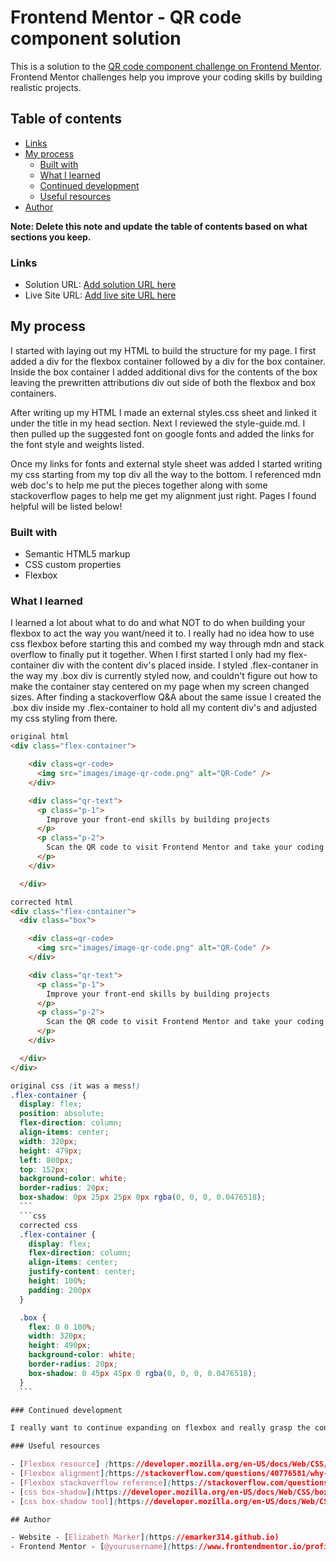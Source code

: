 # Frontend Mentor - QR code component solution

This is a solution to the [QR code component challenge on Frontend Mentor](https://www.frontendmentor.io/challenges/qr-code-component-iux_sIO_H). Frontend Mentor challenges help you improve your coding skills by building realistic projects.

## Table of contents

  - [Links](#links)
- [My process](#my-process)
  - [Built with](#built-with)
  - [What I learned](#what-i-learned)
  - [Continued development](#continued-development)
  - [Useful resources](#useful-resources)
- [Author](#author)


**Note: Delete this note and update the table of contents based on what sections you keep.**


### Links

- Solution URL: [Add solution URL here](https://your-solution-url.com)
- Live Site URL: [Add live site URL here](https://your-live-site-url.com)

## My process

I started with laying out my HTML to build the structure for my page. I first added a div for the flexbox container followed by a div for the box container. Inside the box container I added additional divs for the contents of the box leaving the prewritten attributions div out side of both the flexbox and box containers.

After writing up my HTML I made an external styles.css sheet and linked it under the title in my head section. Next I reviewed the style-guide.md. I then pulled up the suggested font on google fonts and added the links for the font style and weights listed.

Once my links for fonts and external style sheet was added I started writing my css starting from my top div all the way to the bottom. I referenced mdn web doc's to help me put the pieces together along with some stackoverflow pages to help me get my alignment just right. Pages I found helpful will be listed below!

### Built with

- Semantic HTML5 markup
- CSS custom properties
- Flexbox

### What I learned

I learned a lot about what to do and what NOT to do when building your flexbox to act the way you want/need it to. I really had no idea how to use css flexbox before starting this and combed my way through mdn and stack overflow to finally put it together. When I first started I only had my flex-container div with the content div's placed inside. I styled .flex-contaner in the way my .box div is currently styled now, and couldn't figure out how to make the container stay centered on my page when my screen changed sizes. After finding a stackoverflow Q&A about the same issue I created the .box div inside my .flex-container to hold all my content div's and adjusted my css styling from there.

```HTML
original html
<div class="flex-container">

    <div class=qr-code>
      <img src="images/image-qr-code.png" alt="QR-Code" />
    </div>

    <div class="qr-text">
      <p class="p-1">
        Improve your front-end skills by building projects
      </p>
      <p class="p-2">
        Scan the QR code to visit Frontend Mentor and take your coding skills to the next level
      </p>
    </div>

  </div>
  ```
  ```HTML
  corrected html
  <div class="flex-container">
    <div class="box">

      <div class=qr-code>
        <img src="images/image-qr-code.png" alt="QR-Code" />
      </div>

      <div class="qr-text">
        <p class="p-1">
          Improve your front-end skills by building projects
        </p>
        <p class="p-2">
          Scan the QR code to visit Frontend Mentor and take your coding skills to the next level
        </p>
      </div>

    </div>
  </div>
  ```
  ```css
  original css (it was a mess!)
  .flex-container {
    display: flex;
    position: absolute;
    flex-direction: column;
    align-items: center;
    width: 320px;
    height: 479px;
    left: 800px;
    top: 152px;
    background-color: white;
    border-radius: 20px;
    box-shadow: 0px 25px 25px 0px rgba(0, 0, 0, 0.0476518);
    ```
    ```css
    corrected css
    .flex-container {
      display: flex;
      flex-direction: column;
      align-items: center;
      justify-content: center;
      height: 100%;
      padding: 200px
    }

    .box {
      flex: 0 0 100%;
      width: 320px;
      height: 490px;
      background-color: white;
      border-radius: 20px;
      box-shadow: 0 45px 45px 0 rgba(0, 0, 0, 0.0476518);
    }
    ```

### Continued development

I really want to continue expanding on flexbox and really grasp the concepts. I think continuing projects like this and teaching myself through mdn and other sources found through googling the issues I come across will help me build those skillsets and memory. Finding and working through the issues on my own helps me so much more than following along with a teacher or video.

### Useful resources

- [Flexbox resource] (https://developer.mozilla.org/en-US/docs/Web/CSS/CSS_Flexible_Box_Layout/Basic_Concepts_of_Flexbox) - This really helped me with understanding what flexbox is and what it's used for, along with all the properties used.
- [Flexbox alignment](https://stackoverflow.com/questions/40776581/why-isnt-my-flex-item-aligning-in-the-center) - This REALLY helped my finally put my page together correctly it showed me what I was doing wrong with my original .flex-container set up. This page and especially the answer from Michael Benjamin and the helpful link he added for reference!
- [Flexbox stackoverflow reference](https://stackoverflow.com/questions/32551291/in-css-flexbox-why-are-there-no-justify-items-and-justify-self-properties) - This is the link added by Michael Benjamin in his helpful answer referenced above. This helped me SO MUCH! this had so much more information on it than I had found anywhere else!
- [css box-shadow](https://developer.mozilla.org/en-US/docs/Web/CSS/box-shadow) - This helped me learn about css box-shadow. This is something I hadn't used before this project. The also have an amazing box-shadow generator you can use to get the shadow exatly how you want it!
- [css box-shadow tool](https://developer.mozilla.org/en-US/docs/Web/CSS/CSS_Backgrounds_and_Borders/Box-shadow_generator) - I loved using this generator! It really helped me understand exactly what each value does for the shadow you're creating!

## Author

- Website - [Elizabeth Marker](https://emarker314.github.io)
- Frontend Mentor - [@yourusername](https://www.frontendmentor.io/profile/yourusername)
